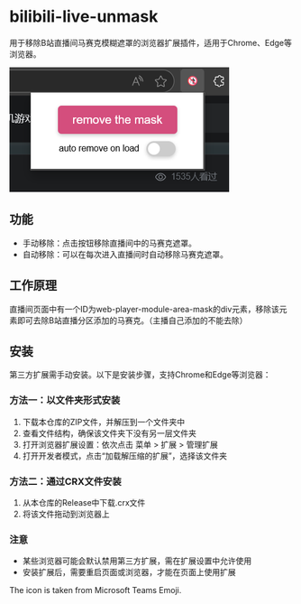 # bilibili-live-unmask

用于移除B站直播间马赛克模糊遮罩的浏览器扩展插件，适用于Chrome、Edge等浏览器。

![示例图片](example.png)

## 功能

* 手动移除：点击按钮移除直播间中的马赛克遮罩。
* 自动移除：可以在每次进入直播间时自动移除马赛克遮罩。

## 工作原理

直播间页面中有一个ID为web-player-module-area-mask的div元素，移除该元素即可去除B站直播分区添加的马赛克。（主播自己添加的不能去除）

## 安装

第三方扩展需手动安装。以下是安装步骤，支持Chrome和Edge等浏览器：

### 方法一：以文件夹形式安装

1. 下载本仓库的ZIP文件，并解压到一个文件夹中
2. 查看文件结构，确保该文件夹下没有另一层文件夹
3. 打开浏览器扩展设置：依次点击 菜单 > 扩展 > 管理扩展
4. 打开开发者模式，点击“加载解压缩的扩展”，选择该文件夹

### 方法二：通过CRX文件安装

1. 从本仓库的Release中下载.crx文件
2. 将该文件拖动到浏览器上

### 注意

* 某些浏览器可能会默认禁用第三方扩展，需在扩展设置中允许使用
* 安装扩展后，需要重启页面或浏览器，才能在页面上使用扩展

The icon is taken from Microsoft Teams Emoji.
